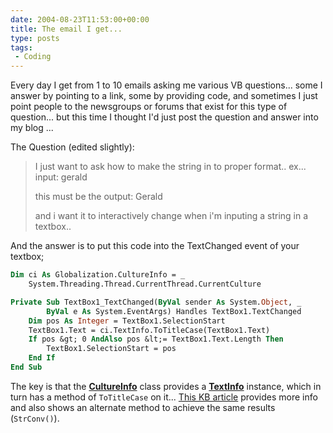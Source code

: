 ```yaml
---
date: 2004-08-23T11:53:00+00:00
title: The email I get...
type: posts
tags:
 - Coding
---
```

Every day I get from 1 to 10 emails asking me various VB questions... some I answer by pointing to a link, some by providing code, and sometimes I just point people to the newsgroups or forums that exist for this type of question... but this time I thought I'd just post the question and answer into my blog ...

The Question (edited slightly):

> I just want to ask how to make the string in to proper format..
> ex...
> input:
> gerald
>
> this must be the output:
> Gerald
>
> and i want it to interactively change when i'm inputing a string in a textbox..

And the answer is to put this code into the TextChanged event of your textbox;

```vb
Dim ci As Globalization.CultureInfo = _
    System.Threading.Thread.CurrentThread.CurrentCulture

Private Sub TextBox1_TextChanged(ByVal sender As System.Object, _
        ByVal e As System.EventArgs) Handles TextBox1.TextChanged
    Dim pos As Integer = TextBox1.SelectionStart
    TextBox1.Text = ci.TextInfo.ToTitleCase(TextBox1.Text)
    If pos &gt; 0 AndAlso pos &lt;= TextBox1.Text.Length Then
        TextBox1.SelectionStart = pos
    End If
End Sub
```

The key is that the **[CultureInfo](https://msdn.microsoft.com/library/en-us/cpref/html/frlrfSystemGlobalizationCultureInfoClassTopic.asp)** class provides a **[TextInfo](https://msdn.microsoft.com/library/default.asp?url=/library/en-us/cpref/html/frlrfsystemglobalizationtextinfoclasstopic.asp)** instance, which in turn has a method of `ToTitleCase` on it... [This KB article](https://support.microsoft.com/default.aspx?scid=kb;en-us;312897#3) provides more info and also shows an alternate method to achieve the same results (`StrConv()`).
